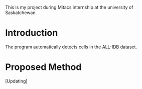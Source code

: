 This is my project during Mitacs internship at the university of Saskatchewan. 

# Introduction

The program automatically detects cells in the [ALL-IDB dataset](http://crema.di.unimi.it/~fscotti/all/).

# Proposed Method
[Updating]
